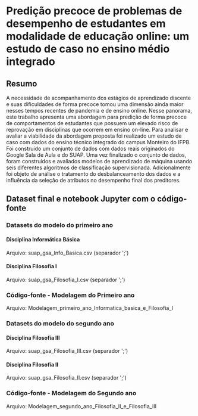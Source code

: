 # Predição precoce de problemas de desempenho de estudantes em modalidade de educação online: um estudo de caso no ensino médio integrado

## Resumo
A necessidade de acompanhamento dos estágios de aprendizado discente e suas dificuldades de forma precoce tomou uma dimensão ainda maior nesses tempos recentes de pandemia e de ensino online. Nesse panorama, este trabalho apresenta uma abordagem para predição de forma precoce de comportamentos de estudantes que possuem um elevado risco de reprovação em disciplinas que ocorrem em ensino on-line. Para analisar e avaliar a viabilidade da abordagem proposta  foi realizado  um estudo de caso com dados  do ensino técnico integrado do campus Monteiro do IFPB. Foi construído um conjunto de dados  com dados reais originados do Google Sala de Aula e do SUAP. Uma vez finalizado o conjunto de dados, foram construídos e avaliados modelos de aprendizado de máquina usando seis diferentes algoritmos de classificação supervisionada. Adicionalmente foi objeto de análise o tratamento do desbalanceamento dos dados e a influência da seleção de atributos no desempenho final dos preditores.

## Dataset final e notebook Jupyter com o código-fonte

### Datasets do modelo do primeiro ano
#### Disciplina Informática Básica
Arquivo: suap_gsa_Info_Basica.csv (separador ';')
#### Disciplina Filosofia I
Arquivo: suap_gsa_Filosofia_I.csv (separador ';')

### Código-fonte - Modelagem do Primeiro ano
Arquivo: Modelagem_primeiro_ano_Informatica_basica_e_Filosofia_I


### Datasets do modelo do segundo ano
#### Disciplina Filosofia III
Arquivo: suap_gsa_Filosofia_III.csv (separador ';')
#### Disciplina Filosofia II
Arquivo: suap_gsa_Filosofia_II.csv (separador ';')

### Código-fonte - Modelagem do Segundo ano
Arquivo: Modelagem_segundo_ano_Filosofia_II_e_Filosofia_III
